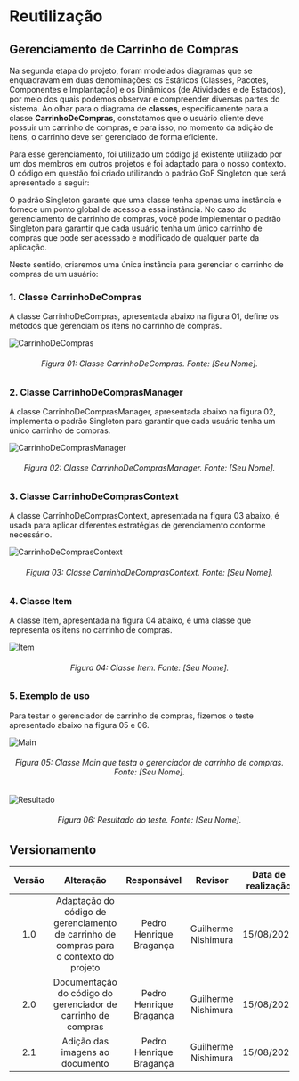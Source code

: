 # Reutilização

## Gerenciamento de Carrinho de Compras

Na segunda etapa do projeto, foram modelados diagramas que se enquadravam em duas denominações: os Estáticos (Classes, Pacotes, Componentes e Implantação) e os Dinâmicos (de Atividades e de Estados), por meio dos quais podemos observar e compreender diversas partes do sistema. Ao olhar para o diagrama de **classes**, especificamente para a classe **CarrinhoDeCompras**, constatamos que o usuário cliente deve possuir um carrinho de compras, e para isso, no momento da adição de itens, o carrinho deve ser gerenciado de forma eficiente.

Para esse gerenciamento, foi utilizado um código já existente utilizado por um dos membros em outros projetos e foi adaptado para o nosso contexto. O código em questão foi criado utilizando o padrão GoF Singleton que será apresentado a seguir:

O padrão Singleton garante que uma classe tenha apenas uma instância e fornece um ponto global de acesso a essa instância. No caso do gerenciamento de carrinho de compras, você pode implementar o padrão Singleton para garantir que cada usuário tenha um único carrinho de compras que pode ser acessado e modificado de qualquer parte da aplicação.

Neste sentido, criaremos uma única instância para gerenciar o carrinho de compras de um usuário:

### 1. Classe **CarrinhoDeCompras**

A classe CarrinhoDeCompras, apresentada abaixo na figura 01, define os métodos que gerenciam os itens no carrinho de compras.

![CarrinhoDeCompras](https://github.com/user-attachments/assets/9edda299-9e0b-4f5e-ab08-81755381e382)

<h6 align = "center">Figura 01: Classe CarrinhoDeCompras. Fonte: [Seu Nome].</h6>

### 2. Classe **CarrinhoDeComprasManager**

A classe CarrinhoDeComprasManager, apresentada abaixo na figura 02, implementa o padrão Singleton para garantir que cada usuário tenha um único carrinho de compras.

![CarrinhoDeComprasManager](https://github.com/user-attachments/assets/41a159a1-8f6d-46ff-a474-6f31bc9b032d)

<h6 align = "center">Figura 02: Classe CarrinhoDeComprasManager. Fonte: [Seu Nome].</h6>

### 3. Classe **CarrinhoDeComprasContext**

A classe CarrinhoDeComprasContext, apresentada na figura 03 abaixo, é usada para aplicar diferentes estratégias de gerenciamento conforme necessário.

![CarrinhoDeComprasContext](https://github.com/user-attachments/assets/7527226f-e0f6-465b-8fa8-4c28cf05fa11)

<h6 align = "center">Figura 03: Classe CarrinhoDeComprasContext. Fonte: [Seu Nome].</h6>

### 4. Classe **Item**

A classe Item, apresentada na figura 04 abaixo, é uma classe que representa os itens no carrinho de compras.

![Item](https://github.com/user-attachments/assets/dc172756-4594-4249-8643-2accb036b51a)

<h6 align = "center">Figura 04: Classe Item. Fonte: [Seu Nome].</h6>

### 5. Exemplo de uso

Para testar o gerenciador de carrinho de compras, fizemos o teste apresentado abaixo na figura 05 e 06.

![Main](https://github.com/user-attachments/assets/a9d202db-8d24-4533-894a-933f9caaa553)

<h6 align = "center">Figura 05: Classe Main que testa o gerenciador de carrinho de compras. Fonte: [Seu Nome].</h6>

![Resultado](https://github.com/user-attachments/assets/3a871cb8-6137-44e0-ac25-2c83e7bea192)

<h6 align = "center">Figura 06: Resultado do teste. Fonte: [Seu Nome].</h6>

## Versionamento

| Versão | Alteração |  Responsável  | Revisor | Data de realização |
| :------: | :---: | :-----: | :----: | :----: |
| 1.0   | Adaptação do código de gerenciamento de carrinho de compras para o contexto do projeto | Pedro Henrique Bragança | Guilherme Nishimura | 15/08/2024 |
| 2.0   | Documentação do código do gerenciador de carrinho de compras | Pedro Henrique Bragança | Guilherme Nishimura | 15/08/2024 |
| 2.1   | Adição das imagens ao documento | Pedro Henrique Bragança | Guilherme Nishimura | 15/08/2024 |
